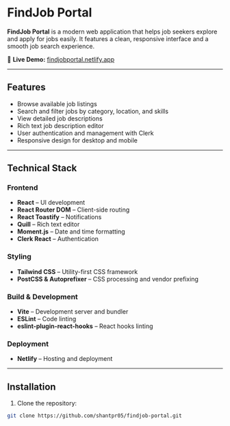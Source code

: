 # FindJob Portal

**FindJob Portal** is a modern web application that helps job seekers explore and apply for jobs easily. It features a clean, responsive interface and a smooth job search experience.

🔗 **Live Demo:** [findjobportal.netlify.app](https://findjobportal.netlify.app)

---

## Features

- Browse available job listings  
- Search and filter jobs by category, location, and skills  
- View detailed job descriptions  
- Rich text job description editor  
- User authentication and management with Clerk  
- Responsive design for desktop and mobile  

---

## Technical Stack

### Frontend
- **React** – UI development  
- **React Router DOM** – Client-side routing  
- **React Toastify** – Notifications  
- **Quill** – Rich text editor  
- **Moment.js** – Date and time formatting  
- **Clerk React** – Authentication  

### Styling
- **Tailwind CSS** – Utility-first CSS framework  
- **PostCSS & Autoprefixer** – CSS processing and vendor prefixing  

### Build & Development
- **Vite** – Development server and bundler  
- **ESLint** – Code linting  
- **eslint-plugin-react-hooks** – React hooks linting  

### Deployment
- **Netlify** – Hosting and deployment  

---


## Installation

1. Clone the repository:  
```bash
git clone https://github.com/shantpr05/findjob-portal.git




